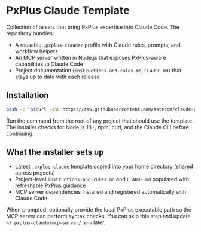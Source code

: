 PxPlus Claude Template
======================

Collection of assets that bring PxPlus expertise into Claude Code. The repository bundles:

- A reusable `.pxplus-claude/` profile with Claude rules, prompts, and workflow helpers
- An MCP server written in Node.js that exposes PxPlus-aware capabilities to Claude Code
- Project documentation (`instructions-and-rules.md`, `CLAUDE.md`) that stays up to date with each release

## Installation

```bash
bash -c "$(curl -sSL https://raw.githubusercontent.com/Astecom/claude-pxplus-template/master/install.sh)"
```

Run the command from the root of any project that should use the template. The installer checks for Node.js 18+, npm, curl, and the Claude CLI before continuing.

## What the installer sets up

- Latest `.pxplus-claude` template copied into your home directory (shared across projects)
- Project-level `instructions-and-rules.md` and `CLAUDE.md` populated with refreshable PxPlus guidance
- MCP server dependencies installed and registered automatically with Claude Code

When prompted, optionally provide the local PxPlus executable path so the MCP server can perform syntax checks. You can skip this step and update `~/.pxplus-claude/mcp-server/.env` later.
